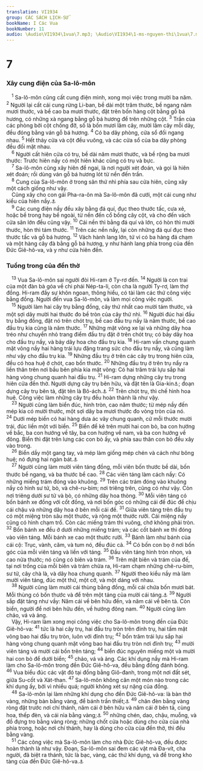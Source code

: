 ```yaml
---
translation: VI1934
group: CÁC SÁCH LỊCH-SỬ
bookName: I Các Vua 
bookNumber: 11
audio: \Audio\VI1934\1vua\7.mp3; \Audio\VI1934\1-ms-nguyen-thi\1vua\7.mp3
---
```


<div class="title"><h1>7</h1><h3>Xây cung điện của Sa-lô-môn</h3></div>
<span class="verse 1vua_7_1"> <sup>1</sup> Sa-lô-môn cũng cất cung điện mình, xong mọi việc trong mười ba năm. </span>
<span class="verse 1vua_7_2"><sup>2</sup> Người lại cất cái cung rừng Li-ban, bề dài một trăm thước, bề ngang năm mươi thước, và bề cao ba mươi thước, đặt trên bốn hàng cột bằng gỗ bá hương, có những xà ngang bằng gỗ bá hương để trên những cột. </span>
<span class="verse 1vua_7_3"><sup>3</sup> Trần của các phòng bởi cột chống đỡ, số là bốn mươi lăm cây, mười lăm cây mỗi dãy, đều đóng bằng ván gỗ bá hương. </span>
<span class="verse 1vua_7_4"><sup>4</sup> Có ba dãy phòng, cửa sổ đối ngang nhau. </span>
<span class="verse 1vua_7_5"><sup>5</sup> Hết thảy cửa và cột đều vuông, và các cửa sổ của ba dãy phòng đều đối mặt nhau. <br/></span>
<span class="verse 1vua_7_6"> <sup>6</sup> Người cất hiên cửa có trụ, bề dài năm mươi thước, và bề rộng ba mươi thước: Trước hiên nầy có một hiên khác cũng có trụ và bực. <br/></span>
<span class="verse 1vua_7_7"> <sup>7</sup> Sa-lô-môn cũng xây hiên để ngai, là nơi người xét đoán, và gọi là hiên xét đoán; rồi dùng ván gỗ bá hương lót từ nền đến trần. <br/></span>
<span class="verse 1vua_7_8"> <sup>8</sup> Cung của Sa-lô-môn ở trong sân thứ nhì phía sau cửa hiên, cũng xây một cách giống như vậy. <br/> Cũng xây cho con gái Pha-ra-ôn mà Sa-lô-môn đã cưới, một cái cung như kiểu của hiên nầy.<a data-toggle="tooltip" data-placement="bottom" title="1Vua 3:1">⚓</a><br/></span>
<span class="verse 1vua_7_9"> <sup>9</sup> Các cung điện nầy đều xây bằng đá quí, đục theo thước tấc, cưa xẻ, hoặc bề trong hay bề ngoài, từ nền đến cổ bồng cây cột, và cho đến vách cửa sân lớn đều cũng vậy. </span>
<span class="verse 1vua_7_10"><sup>10</sup> Cái nền thì bằng đá quí và lớn, có hòn thì mười thước, hòn thì tám thước. </span>
<span class="verse 1vua_7_11"><sup>11</sup> Trên các nền nầy, lại còn những đá quí đục theo thước tấc và gỗ bá hương. </span>
<span class="verse 1vua_7_12"><sup>12</sup> Vách hành lang lớn, tứ vi có ba hàng đá chạm và một hàng cây đà bằng gỗ bá hương, y như hành lang phía trong của đền Đức Giê-hô-va, và y như cửa hiên đền. <br/></span>
<div class="title"><h3>Tuồng trong của đền thờ</h3></div>
<span class="verse 1vua_7_13"> <sup>13</sup> Vua Sa-lô-môn sai người đòi Hi-ram ở Ty-rơ đến. </span>
<span class="verse 1vua_7_14"><sup>14</sup> Người là con trai của một đàn bà góa về chi phái Nép-ta-li, còn cha là người Ty-rơ, làm thợ đồng. Hi-ram đầy sự khôn ngoan, thông hiểu, có tài làm các thứ công việc bằng đồng. Người đến vua Sa-lô-môn, và làm mọi công việc người. <br/></span>
<span class="verse 1vua_7_15"> <sup>15</sup> Người làm hai cây trụ bằng đồng, cây thứ nhất cao mười tám thước, và một sợi dây mười hai thước đo bề tròn của cây thứ nhì. </span>
<span class="verse 1vua_7_16"><sup>16</sup> Người đúc hai đầu trụ bằng đồng, đặt nó trên chót trụ, bề cao đầu trụ nầy là năm thước, bề cao đầu trụ kia cũng là năm thước. </span>
<span class="verse 1vua_7_17"><sup>17</sup> Những mặt võng xe lại và những dây hoa tréo như chuyền nhỏ trang điểm đầu trụ đặt ở trên chót trụ; có bảy dây hoa cho đầu trụ nầy, và bảy dây hoa cho đầu trụ kia. </span>
<span class="verse 1vua_7_18"><sup>18</sup> Hi-ram vấn chung quanh mặt võng nầy hai hàng trái lựu đặng trang sức cho đầu trụ nầy, và cũng làm như vậy cho đầu trụ kia. </span>
<span class="verse 1vua_7_19"><sup>19</sup> Những đầu trụ ở trên các cây trụ trong hiên cửa, đều có hoa huệ ở chót, cao bốn thước. </span>
<span class="verse 1vua_7_20"><sup>20</sup> Những đầu trụ ở trên trụ nẩy ra liền thân trên nơi bầu bên phía kia mặt võng: Có hai trăm trái lựu sắp hai hàng vòng chung quanh hai đầu trụ. </span>
<span class="verse 1vua_7_21"><sup>21</sup> Hi-ram dựng những cây trụ trong hiên cửa đền thờ. Người dựng cây trụ bên hữu, và đặt tên là Gia-kin<a data-toggle="tooltip" data-placement="bottom" title="Nghĩa là người sẽ làm cho vững bền">⚓</a>; đoạn dựng cây trụ bên tả, đặt tên là Bô-ách.<a data-toggle="tooltip" data-placement="bottom" title="Nghĩa là trong người có sức lực">⚓</a></span>
<span class="verse 1vua_7_22"><sup>22</sup> Trên chót trụ, thì chế hình hoa huệ. Công việc làm những cây trụ đều hoàn thành là như vậy. <br/></span>
<span class="verse 1vua_7_23"> <sup>23</sup> Người cũng làm biển đúc, hình tròn, cao năm thước; từ mép nầy đến mép kia có mười thước, một sợi dây ba mươi thước đo vòng tròn của nó. </span>
<span class="verse 1vua_7_24"><sup>24</sup> Dưới mép biển có hai hàng dưa ác vây chung quanh, cứ mỗi thước mười trái, đúc liền một với biển. </span>
<span class="verse 1vua_7_25"><sup>25</sup> Biển để kê trên mười hai con bò, ba con hướng về bắc, ba con hướng về tây, ba con hướng về nam, và ba con hướng về đông. Biển thì đặt trên lưng các con bò ấy, và phía sau thân con bò đều xây vào trong. <br/></span>
<span class="verse 1vua_7_26"> <sup>26</sup> Biển dầy một gang tay, và mép làm giống mép chén và cách như bông huệ; nó đựng hai ngàn bát.<a data-toggle="tooltip" data-placement="bottom" title="Một bát khoảng 20 lít">⚓</a><br/></span>
<span class="verse 1vua_7_27"> <sup>27</sup> Người cũng làm mười viên táng đồng, mỗi viên bốn thước bề dài, bốn thước bề ngang, và ba thước bề cao. </span>
<span class="verse 1vua_7_28"><sup>28</sup> Các viên táng làm cách nầy: Có những miếng trám đóng vào khuông. </span>
<span class="verse 1vua_7_29"><sup>29</sup> Trên các trám đóng vào khuông nầy có hình sư tử, bò, và chê-ru-bim; nơi triêng trên, cũng có như vậy. Còn nơi triêng dưới sư tử và bò, có những dây hoa thòng. </span>
<span class="verse 1vua_7_30"><sup>30</sup> Mỗi viên táng có bốn bánh xe đồng với cốt đồng, và nơi bốn góc có những cái đế đúc để chịu cái chậu và những dây hoa ở bên mỗi cái đế. </span>
<span class="verse 1vua_7_31"><sup>31</sup> Giữa viên táng trên đầu trụ có một miệng tròn sâu một thước, và rộng một thước rưỡi. Cái miệng nầy cũng có hình chạm trổ. Còn các miếng trám thì vuông, chớ không phải tròn. </span>
<span class="verse 1vua_7_32"><sup>32</sup> Bốn bánh xe đều ở dưới những miếng trám; và các cốt bánh xe thì đóng vào viên táng. Mỗi bánh xe cao một thước rưỡi. </span>
<span class="verse 1vua_7_33"><sup>33</sup> Bánh làm như bánh của cái cộ: Trục, vành, căm, và tum nó, đều đúc cả. </span>
<span class="verse 1vua_7_34"><sup>34</sup> Có bốn con bọ ở nơi bốn góc của mỗi viên táng và liền với táng. </span>
<span class="verse 1vua_7_35"><sup>35</sup> Đầu viên táng hình tròn nhọn, và cao nửa thước; nó cũng có biên và trám. </span>
<span class="verse 1vua_7_36"><sup>36</sup> Trên mặt biên và trám của đế, tại nơi trống của mỗi biên và trám chừa ra, Hi-ram chạm những chê-ru-bim, sư tử, cây chà là, và dây hoa chung quanh. </span>
<span class="verse 1vua_7_37"><sup>37</sup> Người theo kiểu nầy mà làm mười viên táng, đúc một thứ, một cỡ, và một dáng với nhau. <br/></span>
<span class="verse 1vua_7_38"> <sup>38</sup> Người cũng làm mười cái thùng bằng đồng, mỗi cái chứa bốn mươi bát. Mỗi thùng có bốn thước và để trên một táng của mười cái táng.<a data-toggle="tooltip" data-placement="bottom" title="Xu 30:17-21">⚓</a></span>
<span class="verse 1vua_7_39"><sup>39</sup> Người sắp đặt táng như vầy: Năm cái về bên hữu đền, và năm cái về bên tả. Còn biển, người để nơi bên hữu đền, về hướng đông nam. </span>
<span class="verse 1vua_7_40"><sup>40</sup> Người cũng làm chảo, vá và ảng. <br/> Vậy, Hi-ram làm xong mọi công việc cho Sa-lô-môn trong đền của Đức Giê-hô-va: </span>
<span class="verse 1vua_7_41"><sup>41</sup> tức là hai cây trụ, hai đầu trụ tròn trên đỉnh trụ, hai tấm mặt võng bao hai đầu trụ tròn, luôn với đỉnh trụ; </span>
<span class="verse 1vua_7_42"><sup>42</sup> bốn trăm trái lựu sắp hai hàng vòng chung quanh mặt võng bao hai đầu trụ tròn nơi đỉnh trụ; </span>
<span class="verse 1vua_7_43"><sup>43</sup> mười viên táng và mười cái bồn trên táng; </span>
<span class="verse 1vua_7_44"><sup>44</sup> biển đúc nguyên miếng một và mười hai con bò để dưới biển; </span>
<span class="verse 1vua_7_45"><sup>45</sup> chảo, vá và ảng. Các khí dụng nầy mà Hi-ram làm cho Sa-lô-môn trong đền Đức Giê-hô-va, đều bằng đồng đánh bóng. </span>
<span class="verse 1vua_7_46"><sup>46</sup> Vua biểu đúc các vật đó tại đồng bằng Giô-đanh, trong một nơi đất sét, giữa Su-cốt và Xát-than. </span>
<span class="verse 1vua_7_47"><sup>47</sup> Sa-lô-môn không cân một món nào trong các khí dụng ấy, bởi vì nhiều quá; người không xét sự nặng của đồng. <br/></span>
<span class="verse 1vua_7_48"> <sup>48</sup> Sa-lô-môn lại làm những khí dụng cho đền Đức Giê-hô-va: là bàn thờ vàng, những bàn bằng vàng, để bánh trần thiết;<a data-toggle="tooltip" data-placement="bottom" title="Xu 25:23-30; 30:1-3">⚓</a></span>
<span class="verse 1vua_7_49"><sup>49</sup> chân đèn bằng vàng ròng đặt trước nơi chí thánh, năm cái ở bên hữu và năm cái ở bên tả, cùng hoa, thếp đèn, và cái nỉa bằng vàng;<a data-toggle="tooltip" data-placement="bottom" title="Xu 25:31-40">⚓</a></span>
<span class="verse 1vua_7_50"><sup>50</sup> những chén, dao, chậu, muỗng, và đồ đựng tro bằng vàng ròng; những chốt cửa hoặc dùng cho cửa của nhà phía trong, hoặc nơi chí thánh, hay là dùng cho cửa của đền thờ, thì đều bằng vàng. <br/></span>
<span class="verse 1vua_7_51"> <sup>51</sup> Các công việc mà Sa-lô-môn làm cho nhà Đức Giê-hô-va, đều được hoàn thành là như vậy. Đoạn, Sa-lô-môn sai đem các vật mà Đa-vít, cha người, đã biệt ra thánh, tức là bạc, vàng, các thứ khí dụng, và để trong kho tàng của đền Đức Giê-hô-va.<a data-toggle="tooltip" data-placement="bottom" title="2Sa 8:11; 1Su 18:11">⚓</a><br/></span>
